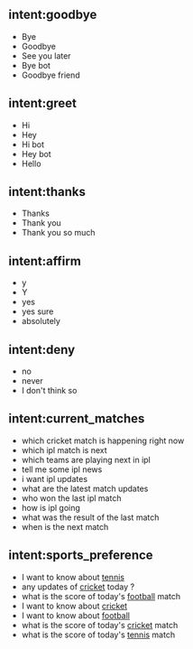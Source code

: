 ## intent:goodbye  
- Bye 
- Goodbye
- See you later
- Bye bot
- Goodbye friend

## intent:greet
- Hi
- Hey
- Hi bot
- Hey bot
- Hello

## intent:thanks
- Thanks
- Thank you
- Thank you so much

## intent:affirm
- y
- Y
- yes
- yes sure
- absolutely

## intent:deny
- no
- never
- I don't think so

## intent:current_matches
- which cricket match is happening right now 
- which ipl match is next 
- which teams are playing next in ipl 
- tell me some ipl news 
- i want ipl updates 
- what are the latest match updates 
- who won the last ipl match 
- how is ipl going 
- what was the result of the last match 
- when is the next match

## intent:sports_preference
- I want to know about [tennis](group:tennis)
- any updates of [cricket](group:cricket) today ?
- what is the score of today's [football](group:football) match
- I want to know about [cricket](group:cricket)
- I want to know about [football](group:football)
- what is the score of today's [cricket](group:cricket) match
- what is the score of today's [tennis](group:tennis) match